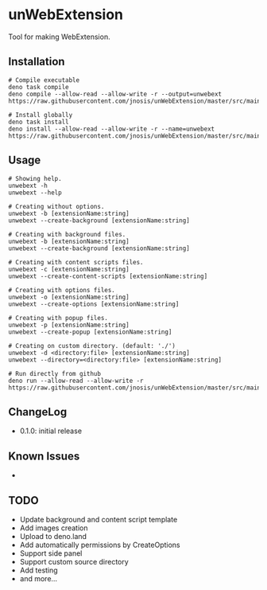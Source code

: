 # unWebExtension

Tool for making WebExtension.

## Installation

```
# Compile executable
deno task compile
deno compile --allow-read --allow-write -r --output=unwebext https://raw.githubusercontent.com/jnosis/unWebExtension/master/src/main.ts

# Install globally
deno task install
deno install --allow-read --allow-write -r --name=unwebext https://raw.githubusercontent.com/jnosis/unWebExtension/master/src/main.ts
```

## Usage

```
# Showing help.
unwebext -h
unwebext --help

# Creating without options.
unwebext -b [extensionName:string]
unwebext --create-background [extensionName:string]

# Creating with background files.
unwebext -b [extensionName:string]
unwebext --create-background [extensionName:string]

# Creating with content scripts files.
unwebext -c [extensionName:string]
unwebext --create-content-scripts [extensionName:string]

# Creating with options files.
unwebext -o [extensionName:string]
unwebext --create-options [extensionName:string]

# Creating with popup files.
unwebext -p [extensionName:string]
unwebext --create-popup [extensionName:string]

# Creating on custom directory. (default: './')
unwebext -d <directory:file> [extensionName:string]
unwebext --directory=<directory:file> [extensionName:string]

# Run directly from github
deno run --allow-read --allow-write -r https://raw.githubusercontent.com/jnosis/unWebExtension/master/src/main.ts
```

## ChangeLog

- 0.1.0: initial release

## Known Issues

-

## TODO

- Update background and content script template
- Add images creation
- Upload to deno.land
- Add automatically permissions by CreateOptions
- Support side panel
- Support custom source directory
- Add testing
- and more...
